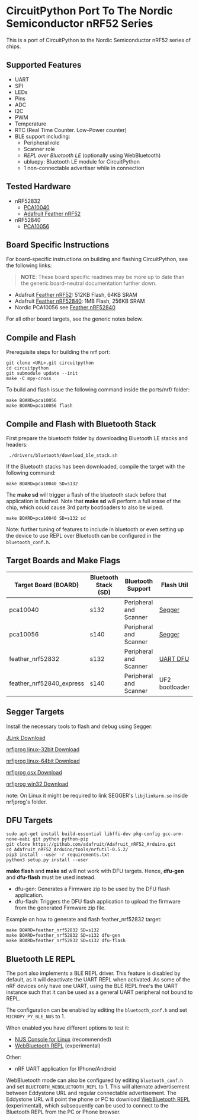 # CircuitPython Port To The Nordic Semiconductor nRF52 Series

This is a port of CircuitPython to the Nordic Semiconductor nRF52 series of chips.

## Supported Features

* UART
* SPI
* LEDs
* Pins
* ADC
* I2C
* PWM
* Temperature
* RTC (Real Time Counter. Low-Power counter)
* BLE support including:
  * Peripheral role
  * Scanner role
  * _REPL over Bluetooth LE_ (optionally using WebBluetooth)
  * ubluepy: Bluetooth LE module for CircuitPython
  * 1 non-connectable advertiser while in connection

## Tested Hardware

* nRF52832
  * [PCA10040](http://infocenter.nordicsemi.com/index.jsp?topic=%2Fcom.nordic.infocenter.nrf52%2Fdita%2Fnrf52%2Fdevelopment%2Fnrf52_dev_kit.html)
  * [Adafruit Feather nRF52](https://www.adafruit.com/product/3406)
* nRF52840
  * [PCA10056](http://www.nordicsemi.com/eng/Products/nRF52840-Preview-DK)

## Board Specific Instructions

For board-specific instructions on building and flashing CircuitPython, see
the following links:

> **NOTE**: These board specific readmes may be more up to date than the
  generic board-neutral documentation further down.

* Adafruit [Feather nRF52](boards/feather_nrf52832/README.md): 512KB Flash, 64KB SRAM
* Adafruit [Feather nRF52840](boards/feather_nrf_52840_express/README.md): 1MB Flash, 256KB SRAM
* Nordic PCA10056 see [Feather nRF52840](boards/pca10056/README.md)

For all other board targets, see the generic notes below.

## Compile and Flash

Prerequisite steps for building the nrf port:

    git clone <URL>.git circuitpython
    cd circuitpython
    git submodule update --init
    make -C mpy-cross

To build and flash issue the following command inside the ports/nrf/ folder:

	make BOARD=pca10056
	make BOARD=pca10056 flash

## Compile and Flash with Bluetooth Stack

First prepare the bluetooth folder by downloading Bluetooth LE stacks and headers:

     ./drivers/bluetooth/download_ble_stack.sh

If the Bluetooth stacks has been downloaded, compile the target with the following command:

    make BOARD=pca10040 SD=s132

The **make sd** will trigger a flash of the bluetooth stack before that application is flashed. Note that **make sd** will perform a full erase of the chip, which could cause 3rd party bootloaders to also be wiped.

    make BOARD=pca10040 SD=s132 sd

Note: further tuning of features to include in bluetooth or even setting up the device to use REPL over Bluetooth can be configured in the `bluetooth_conf.h`.

## Target Boards and Make Flags

Target Board (BOARD)     | Bluetooth Stack (SD)    | Bluetooth Support      | Flash Util
-------------------------|-------------------------|------------------------|-------------------------------
pca10040                 | s132                    | Peripheral and Scanner | [Segger](#segger-targets)
pca10056                 | s140                    | Peripheral and Scanner | [Segger](#segger-targets)
feather_nrf52832         | s132                    | Peripheral and Scanner | [UART DFU](#dfu-targets)
feather_nrf52840_express | s140                    | Peripheral and Scanner | UF2 bootloader

## Segger Targets

Install the necessary tools to flash and debug using Segger:

[JLink Download](https://www.segger.com/downloads/jlink#)

[nrfjprog linux-32bit Download](https://www.nordicsemi.com/eng/nordic/download_resource/52615/16/95882111/97746)

[nrfjprog linux-64bit Download](https://www.nordicsemi.com/eng/nordic/download_resource/51386/21/77886419/94917)

[nrfjprog osx Download](https://www.nordicsemi.com/eng/nordic/download_resource/53402/12/97293750/99977)

[nrfjprog win32 Download](https://www.nordicsemi.com/eng/nordic/download_resource/33444/40/22191727/53210)

note: On Linux it might be required to link SEGGER's `libjlinkarm.so` inside nrfjprog's folder.

## DFU Targets

    sudo apt-get install build-essential libffi-dev pkg-config gcc-arm-none-eabi git python python-pip
    git clone https://github.com/adafruit/Adafruit_nRF52_Arduino.git
    cd Adafruit_nRF52_Arduino/tools/nrfutil-0.5.2/
    pip3 install --user -r requirements.txt
    python3 setup.py install --user

**make flash** and **make sd** will not work with DFU targets. Hence, **dfu-gen** and **dfu-flash** must be used instead.
* dfu-gen: Generates a Firmware zip to be used by the DFU flash application.
* dfu-flash: Triggers the DFU flash application to upload the firmware from the generated Firmware zip file.

Example on how to generate and flash feather_nrf52832 target:

    make BOARD=feather_nrf52832 SD=s132
    make BOARD=feather_nrf52832 SD=s132 dfu-gen
    make BOARD=feather_nrf52832 SD=s132 dfu-flash

## Bluetooth LE REPL

The port also implements a BLE REPL driver. This feature is disabled by default, as it will deactivate the UART REPL when activated. As some of the nRF devices only have one UART, using the BLE REPL free's the UART instance such that it can be used as a general UART peripheral not bound to REPL.

The configuration can be enabled by editing the `bluetooth_conf.h` and set `MICROPY_PY_BLE_NUS` to 1.

When enabled you have different options to test it:
* [NUS Console for Linux](https://github.com/tralamazza/nus_console) (recommended)
* [WebBluetooth REPL](https://glennrub.github.io/webbluetooth/micropython/repl/) (experimental)

Other:
* nRF UART application for IPhone/Android

WebBluetooth mode can also be configured by editing `bluetooth_conf.h` and set `BLUETOOTH_WEBBLUETOOTH_REPL` to 1. This will alternate advertisement between Eddystone URL and regular connectable advertisement. The Eddystone URL will point the phone or PC to download [WebBluetooth REPL](https://glennrub.github.io/webbluetooth/micropython/repl/) (experimental), which subsequently can be used to connect to the Bluetooth REPL from the PC or Phone browser.
